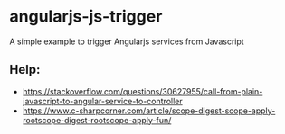 # angularjs-js-trigger
A simple example to trigger Angularjs services from Javascript


## Help:
- https://stackoverflow.com/questions/30627955/call-from-plain-javascript-to-angular-service-to-controller
- https://www.c-sharpcorner.com/article/scope-digest-scope-apply-rootscope-digest-rootscope-apply-fun/
